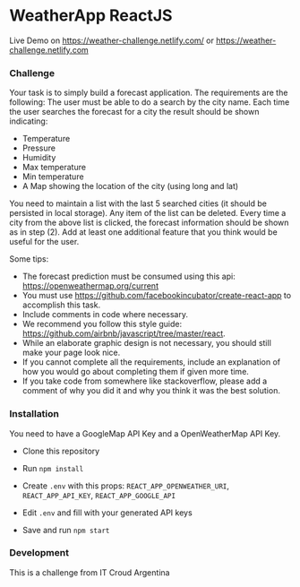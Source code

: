 # WeatherApp ReactJS

Live Demo on https://weather-challenge.netlify.com/ or https://weather-challenge.netlify.com

### Challenge

Your task is to simply build a forecast application. The requirements are the following:
The user must be able to do a search by the city name. Each time the user searches the forecast for a city the result should be shown indicating:

- Temperature
- Pressure
- Humidity
- Max temperature
- Min temperature
- A Map showing the location of the city (using long and lat)

You need to maintain a list with the last 5 searched cities (it should be persisted in local storage). Any item of the list can be deleted. Every time a city from the above list is clicked, the forecast information should be shown as in step (2). Add at least one additional feature that you think would be useful for the user.

Some tips:

- The forecast prediction must be consumed using this api: https://openweathermap.org/current
- You must use https://github.com/facebookincubator/create-react-app to accomplish this task.
- Include comments in code where necessary.
- We recommend you follow this style guide: https://github.com/airbnb/javascript/tree/master/react.
- While an elaborate graphic design is not necessary, you should still make your page look nice.
- If you cannot complete all the requirements, include an explanation of how you would go about completing them if given more time.
- If you take code from somewhere like stackoverflow, please add a comment of why you did it and why you think it was the best solution.

### Installation

You need to have a GoogleMap API Key and a OpenWeatherMap API Key.

- Clone this repository

- Run `npm install`

- Create `.env` with this props: `REACT_APP_OPENWEATHER_URI`, `REACT_APP_API_KEY`, `REACT_APP_GOOGLE_API`

- Edit `.env` and fill with your generated API keys

- Save and run `npm start`

### Development

This is a challenge from IT Croud Argentina
